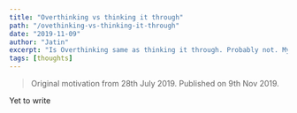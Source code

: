 ```yaml
---
title: "Overthinking vs thinking it through"
path: "/ovethinking-vs-thinking-it-through"
date: "2019-11-09"
author: "Jatin"
excerpt: "Is Overthinking same as thinking it through. Probably not. My take on how they are different."
tags: [thoughts]
---
```


> Original motivation from 28th July 2019. Published on 9th Nov 2019.

Yet to write
